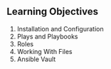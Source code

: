 ## Learning Objectives ##

1. Installation and Configuration
2. Plays and Playbooks
3. Roles
4. Working With Files
5. Ansible Vault
